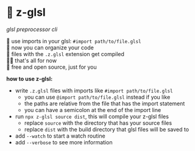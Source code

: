 
🦓 z-glsl
=========

*glsl preprocessor cli*

📂 use imports in your glsl: `#import path/to/file.glsl`  
🧐 now you can organize your code  
📝 files with the `.z.glsl` extension get compiled  
🤷‍♂️ that's all for now  
💖 free and open source, just for you  

**how to use z-glsl:**

- write `.z.glsl` files with imports like `#import path/to/file.glsl`
  - you can use `@import path/to/file.glsl` instead if you like
  - the paths are relative from the file that has the import statement
  - you can have a semicolon at the end of the import line
- run `npx z-glsl source dist`, this will compile your z-glsl files
  - replace `source` with the directory that has your source files
  - replace `dist` with the build directory that glsl files will be saved to
- add `--watch` to start a watch routine
- add `--verbose` to see more information
